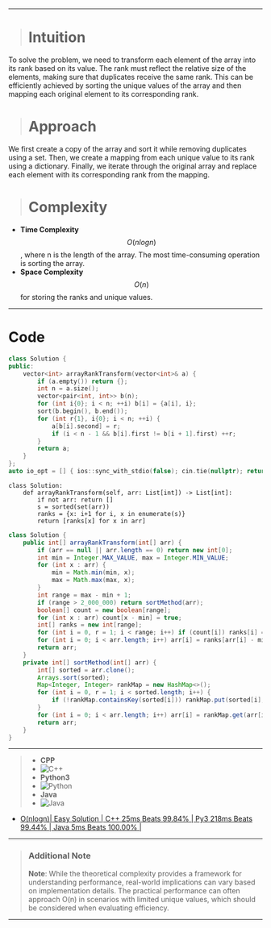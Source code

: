 #
---
> # Intuition
To solve the problem, we need to transform each element of the array into its rank based on its value. The rank must reflect the relative size of the elements, making sure that duplicates receive the same rank. This can be efficiently achieved by sorting the unique values of the array and then mapping each original element to its corresponding rank.

> # Approach
We first create a copy of the array and sort it while removing duplicates using a set. Then, we create a mapping from each unique value to its rank using a dictionary. Finally, we iterate through the original array and replace each element with its corresponding rank from the mapping.

> # Complexity
- **Time Complexity** $$O(n log n)$$, where n is the length of the array. The most time-consuming operation is sorting the array.
- **Space Complexity** $$O(n)$$ for storing the ranks and unique values.

---
# Code
```cpp []
class Solution {
public:
    vector<int> arrayRankTransform(vector<int>& a) {
        if (a.empty()) return {};
        int n = a.size();
        vector<pair<int, int>> b(n);
        for (int i{0}; i < n; ++i) b[i] = {a[i], i};
        sort(b.begin(), b.end());
        for (int r{1}, i{0}; i < n; ++i) {
            a[b[i].second] = r;
            if (i < n - 1 && b[i].first != b[i + 1].first) ++r;
        }
        return a;
    }
};
auto io_opt = [] { ios::sync_with_stdio(false); cin.tie(nullptr); return 0; }();
```
```python3 []
class Solution:
    def arrayRankTransform(self, arr: List[int]) -> List[int]:
        if not arr: return []
        s = sorted(set(arr))
        ranks = {x: i+1 for i, x in enumerate(s)}
        return [ranks[x] for x in arr]
```

```java []
class Solution {
    public int[] arrayRankTransform(int[] arr) {
        if (arr == null || arr.length == 0) return new int[0];
        int min = Integer.MAX_VALUE, max = Integer.MIN_VALUE;
        for (int x : arr) {
            min = Math.min(min, x);
            max = Math.max(max, x);
        }
        int range = max - min + 1;
        if (range > 2_000_000) return sortMethod(arr);
        boolean[] count = new boolean[range];
        for (int x : arr) count[x - min] = true;
        int[] ranks = new int[range];
        for (int i = 0, r = 1; i < range; i++) if (count[i]) ranks[i] = r++;
        for (int i = 0; i < arr.length; i++) arr[i] = ranks[arr[i] - min];
        return arr;
    }
    private int[] sortMethod(int[] arr) {
        int[] sorted = arr.clone();
        Arrays.sort(sorted);
        Map<Integer, Integer> rankMap = new HashMap<>();
        for (int i = 0, r = 1; i < sorted.length; i++) {
            if (!rankMap.containsKey(sorted[i])) rankMap.put(sorted[i], r++);
        }
        for (int i = 0; i < arr.length; i++) arr[i] = rankMap.get(arr[i]);
        return arr;
    }
}
```
---
> - **CPP**
> -  ![C++](https://assets.leetcode.com/users/images/74acd5e8-6004-4317-9110-6be196920611_1727840258.2237668.png)
> - **Python3**
> -  ![Python](https://assets.leetcode.com/users/images/fa3a4015-6d08-46d1-b73c-be39a4233dc8_1727840326.8068683.png)
> - **Java**
> -  ![Java](https://assets.leetcode.com/users/images/c24e6bf4-3fea-4ea2-9942-a554d96ef3e1_1727840346.0735521.png)
- [O(nlogn)| Easy Solution | C++ 25ms Beats 99.84% | Py3 218ms Beats 99.44% | Java 5ms Beats 100.00% |](https://leetcode.com/problems/rank-transform-of-an-array/description/)

---
> ### Additional Note
> **Note**: While the theoretical complexity provides a framework for understanding performance, real-world implications can vary based on implementation details. The practical performance can often approach O(n) in scenarios with limited unique values, which should be considered when evaluating efficiency.

---
